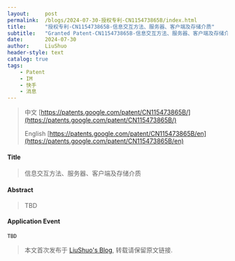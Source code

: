 ```yaml
---
layout:     post
permalink:  /blogs/2024-07-30-授权专利-CN115473865B/index.html
title:      "授权专利-CN115473865B-信息交互方法、服务器、客户端及存储介质"
subtitle:   "Granted Patent-CN115473865B-信息交互方法、服务器、客户端及存储介质"
date:       2024-07-30
author:     LiuShuo
header-style: text
catalog: true
tags:
    - Patent
    - IM
    - 快手
    - 消息
---
```

> 中文 [https://patents.google.com/patent/CN115473865B/](https://patents.google.com/patent/CN115473865B/)
>
> English [https://patents.google.com/patent/CN115473865B/en](https://patents.google.com/patent/CN115473865B/en)

#### Title
> 信息交互方法、服务器、客户端及存储介质










#### Abstract
> TBD








#### Application Event
```
TBD
```
> 本文首次发布于 [LiuShuo's Blog](https://liushuo.me), 
转载请保留原文链接.
